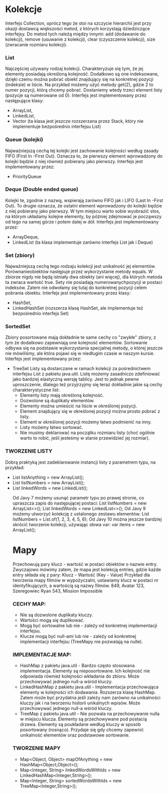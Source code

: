 # Kolekcje
Interfejs Collection, oprócz tego że stoi na szczycie hierarchii jest przy okazji dostawcą większości metod,  z  których  korzystają  dziedziczące  interfejsy.  Do  metod  tych  należą  między  innymi:  add (dodawanie  do kolekcji), remove  (usuwanie  z  kolekcji), clear (czyszczenie  kolekcji), size (zwracanie rozmiaru kolekcji).

### List 
Najczęściej używany rodzaj kolekcji. Charakteryzuje się tym, że jej elementy posiadają określoną kolejność. Dodatkowo są one indeksowane, dzięki czemu można pobrać obiekt znajdujący się na konkretnej pozycji (indeksie) w liście. Na przykład możemy użyć metody get(2), gdzie 2 to numer pozycji, którą chcemy pobrać. Dostaniemy wtedy trzeci element listy (pozycje są numerowane od 0). Interfejs jest implementowany przez następujące klasy:
* ArrayList, 
* LinkedList, 
* Vector  (ta  klasa  jest jeszcze rozszerzana przez Stack, który nie implementuje bezpośrednio interfejsu List)
### Queue (kolejki)
Najważniejszą cechą tej kolejki jest zachowanie kolejności według zasady FIFO (First In -First Out). Oznacza to, że pierwszy element wprowadzony do kolejki będzie z niej również pobierany jako pierwszy. Interfejs jest implementowany przez:
* PriorityQueue
### Deque (Double ended queue)
Kolejki te, zgodnie z nazwą, wspierają zarówno FIFO jak i LIFO (Last In -First Out). To drugie oznacza, że ostatni element wprowadzony do kolejki będzie z niej pobierany jako pierwszy. W tym miejscu warto sobie wyobrazić stos, na którym układamy kolejne elementy, by później  zdejmować  je  począwszy  od  tego  na  samej  górze  i  potem  dalej  w  dół.  Interfejs  jest implementowany  przez:
* ArrayDeque, 
* LinkedList (ta klasa implementuje zarówno interfejs List jak i Deque)
### Set (zbiory)
Najważniejszą cechą tego rodzaju kolekcji jest unikalność jej elementów. Porównanieobiektów następuje przez wykorzystanie metody equals. W zbiorze nigdy nie będą istniały dwa obiekty (ani więcej), dla których metoda ta zwraca wartość true. Sety nie posiadają numerowanychpozycji w postaci indeksów. Zatem nie odwołamy się tutaj do konkretnej pozycji celem pobrania obiektu. Interfejs jest implementowany przez klasy: 
* HashSet, 
* LinkedHashSet (rozszerza klasę HashSet, ale implementuje też bezpośrednio interfejs Set)

### SortedSet
Zbiory  posortowane  mają  dokładnie  te  same  cechy  co  "zwykłe"  zbiory,  z  tym  że dodatkowo zapewniają one kolejność elementów. Sortowanie odbywa się na podstawie wykorzystania specjalnej metody, o której jeszcze nie mówiliśmy, ale która pojawi się w niedługim czasie w naszym kursie. Interfejs jest implementowany przez: 
* TreeSet
Listy są dostarczane w ramach kolekcji za pośrednictwem interfejsu List z pakietu java.util. Listę możemy  zasadniczo  zdefiniować  jako  bardziej  elastyczną  wersję tablicy.  Jest  to  jednak  pewne uproszczenie, dlatego też przyjrzyjmy się teraz dokładnie jakie są cechy charakterystyczne list:
  * Elementy listy mają określoną kolejność.
  * Dozwolone są duplikaty elementów.
  * Elementy można umieścić na liście w określonej pozycji.
  * Element znajdujący się w określonej pozycji można prosto pobrać z listy.
  * Element w określonej pozycji możemy łatwo podmienić na inny.
  * Listy możemy łatwo sortować.
  * Nie musimy deklarować na początku rozmiaru listy (choć ogólnie warto to robić, jeśli jesteśmy w stanie przewidzieć jej rozmiar).

### TWORZENIE LISTY
Dobrą praktyką jest zadeklarowanie instancji listy z parametrem typu, na przykład: 
* List<Object> listAnything = new ArrayList<Object>(); 
* List<Integer> listNumbers = new ArrayList<Integer>(); 
* List<String> linkedWords = new LinkedList<String>();

Od Javy 7 możemy usunąć parametr typu po prawej stronie, co upraszcza zapis do następującej postaci: List<Integer> listNumbers = new ArrayList<>(); List<String> linkedWords = new LinkedList<>();
Od Javy 9 możemy utworzyć kolekcję z ustalonego zestawu elementów: List listNumbers = List.of(1, 2, 3, 4, 5, 6);
Od Javy 10 można jeszcze bardziej skrócić tworzenie kolekcji, używając słowa var: var items = new ArrayList<Item>();

# Mapy 
Przechowują pary klucz - wartość w postaci obiektów o nazwie entry. Zwyczajowo mówimy zatem, że mapa jest kolekcją entries, gdzie każde entry składa się z pary:
Klucz - Wartość (Key - Value)
Przykład dla tworzenia mapy filmów w wypożyczalni, ustawiamy klucz w postaci nr identyfikujących, a wartością są nazwy filmów.
849, Avatar 123,
Szeregowiec Ryan
543, Mission Impossible

### CECHY MAP:
* Nie są dozwolone duplikaty kluczy.
* Wartości mogą się duplikować.
* Mogą być sortowalne lub nie - zależy od konkretnej implementacji interfejsu.
* Klucze mogą być null-ami lub nie - zależy od konkretnej implementacji interfejsu (TreeMapy nie pozwalają na nulle).

### IMPLEMENTACJE MAP:
* HashMap z pakietu java.util - Bardzo często stosowana implementacja. Elementy są nieposortowane. Ich kolejność nie odpowiada również kolejności wkładania do zbioru. Może przechowywać jednego null-a wśród kluczy.
* LinkedHashMap z pakietu java.util - Implementacja przechowująca elementy w kolejności ich dodawania. Rozszerza klasę HashMap. Zatem może być przydatna jeśli zależy nam zarówno na unikalności kluczy jak i na tworzeniu historii unikalnych wpisów. Może przechowywać jednego null-a wśród kluczy.
* TreeMap z pakietu java.util - Nie pozwala na przechowywanie nulla w miejscu klucza. Elementy są przechowywane pod postacią drzewa. Elementy są poukładane według kluczy w sposób posortowany (rosnąco). Przydaje się gdy chcemy zapewnić unikalność elementów oraz podstawowe sortowanie.
### TWORZENIE MAPY
* Map<Object, Object> mapOfAnything = new HashMap<Object,Object>();
* Map<Integer, String> linkedWordsWithIds = new LinkedHashMap<Integer,String>(); 
* Map<Integer, String> sortedWordsWithIds = new TreeMap<Integer,String>();
